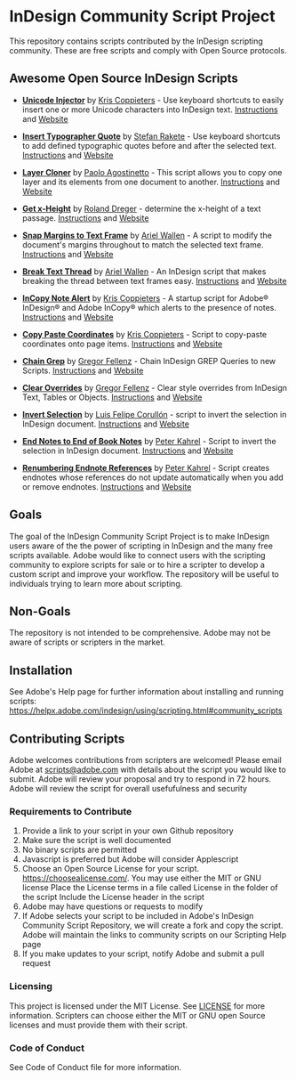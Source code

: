 # InDesign Community Script Project

This repository contains scripts contributed by the InDesign scripting community. These are free scripts and comply with Open Source protocols. 

## Awesome Open Source InDesign Scripts

- **[Unicode Injector](https://github.com/AdobeInDesignScripts/UnicodeInjectorForInDesign)** by [Kris Coppieters](https://github.com/zwettemaan) - Use keyboard shortcuts to easily insert one or more Unicode characters into InDesign text. [Instructions](https://github.com/AdobeInDesignScripts/UnicodeInjectorForInDesign/blob/master/dist/README.TXT) and [Website](http://www.rorohiko.com/)

- **[Insert Typographer Quote](https://github.com/AdobeInDesignScripts/InsertTypographerQuote)** by [Stefan Rakete](https://github.com/indesignscript) - Use keyboard shortcuts to add defined typographic quotes before and after the selected text. [Instructions](https://github.com/AdobeInDesignScripts/InsertTypographerQuote/blob/master/README.md) and [Website](http://http://www.indesignscript.de)

- **[Layer Cloner](https://github.com/AdobeInDesignScripts/indesign-copy-layer)** by [Paolo Agostinetto](https://github.com/redokun) - This script allows you to copy one layer and its elements from one document to another. [Instructions](https://github.com/AdobeInDesignScripts/indesign-copy-layer/blob/master/README.md) and [Website](https://redokun.com)

- **[Get x-Height](https://github.com/AdobeInDesignScripts/get-x-height)** by [Roland Dreger](https://github.com/RolandDreger) - determine the x-height of a text passage. [Instructions](https://github.com/RolandDreger/get-x-height/blob/master/README.md) and [Website](https://www.rolanddreger.net/de)

- **[Snap Margins to Text Frame](https://github.com/AdobeInDesignScripts/Snap-Margins-to-Text-Frame)** by [Ariel Wallen](https://github.com/Id-Extras) - A script to modify the document's margins throughout to match the selected text frame. [Instructions](https://github.com/AdobeInDesignScripts/Snap-Margins-to-Text-Frame/blob/master/README.md) and [Website](http://www.id-extras.com/)

- **[Break Text Thread](https://github.com/AdobeInDesignScripts/Break-Text-Thread)** by [Ariel Wallen](https://github.com/Id-Extras) - An InDesign script that makes breaking the thread between text frames easy. [Instructions](https://github.com/AdobeInDesignScripts/Break-Text-Thread/blob/master/README.md) and [Website](http://www.id-extras.com/)

- **[InCopy Note Alert](https://github.com/AdobeInDesignScripts/InCopyNoteAlert)** by [Kris Coppieters](https://github.com/zwettemaan) - A startup script for Adobe® InDesign® and Adobe InCopy® which alerts to the presence of notes. [Instructions](https://github.com/AdobeInDesignScripts/InCopyNoteAlert/blob/master/README.md) and [Website](http://www.rorohiko.com/)

- **[Copy Paste Coordinates](https://github.com/AdobeInDesignScripts/InDesignCopyPasteCoordinates)** by [Kris Coppieters](https://github.com/zwettemaan) - Script to copy-paste coordinates onto page items. [Instructions](https://github.com/AdobeInDesignScripts/InDesignCopyPasteCoordinates/blob/master/README.md) and [Website](http://www.rorohiko.com/)

- **[Chain Grep](https://github.com/AdobeInDesignScripts/chainGREP)** by [Gregor Fellenz](https://github.com/grefel) - Chain InDesign GREP Queries to new Scripts. [Instructions](https://github.com/AdobeInDesignScripts/chainGREP/blob/master/README.md) and [Website](http://www.publishingx.de/)

- **[Clear Overrides](https://github.com/AdobeInDesignScripts/clearOverrides)** by [Gregor Fellenz](https://github.com/grefel) - Clear style overrides from InDesign Text, Tables or Objects. [Instructions](https://github.com/AdobeInDesignScripts/clearOverrides/blob/master/README.md) and [Website](http://www.publishingx.de/)

- **[Invert Selection](https://github.com/AdobeInDesignScripts/byLFC_invert_selection)** by [Luis Felipe Corullón](https://github.com/lfcorullon) - script to invert the selection in InDesign document. [Instructions](https://github.com/AdobeInDesignScripts/byLFC_invert_selection/blob/master/README.md) and [Website](http://scripts.corullon.com.br)

- **[End Notes to End of Book Notes](https://github.com/AdobeInDesignScripts/adobe-community-scripts/tree/master/endnotes-to-end-of-book-notes)** by [Peter Kahrel](https://github.com/Typefi-Systems) - Script to invert the selection in InDesign document. [Instructions](https://github.com/Typefi-Systems/adobe-community-scripts/tree/master/endnotes-to-end-of-book-notes) and [Website](https://www.typefi.com/resources/do-more-with-scripting/)

- **[Renumbering Endnote References](https://github.com/AdobeInDesignScripts/adobe-community-scripts/tree/master/update-note-references)** by [Peter Kahrel](https://github.com/Typefi-Systems) - Script creates endnotes whose references do not update automatically when you add or remove endnotes. [Instructions](https://github.com/Typefi-Systems/adobe-community-scripts/blob/master/update-note-references/update-endnote-references.md) and [Website](https://www.typefi.com/resources/do-more-with-scripting/)

## Goals

The goal of the InDesign Community Script Project is to make InDesign users aware of the the power of scripting in InDesign and the many free scripts available. Adobe would like to connect users with the scripting community to explore scripts for sale or to hire a scripter to develop a custom script and improve your workflow. The repository will be useful to individuals trying to learn more about scripting.

## Non-Goals

The repository is not intended to be comprehensive. Adobe may not be aware of scripts or scripters in the market.

## Installation

See Adobe's Help page for further information about installing and running scripts:
https://helpx.adobe.com/indesign/using/scripting.html#community_scripts

## Contributing Scripts

Adobe welcomes contributions from scripters are welcomed! Please email Adobe at scripts@adobe.com with details about the script you would like to submit. Adobe will review your proposal and try to respond in 72 hours. Adobe will review the script for overall usefufulness and security

### Requirements to Contribute
1. Provide a link to your script in your own Github repository
2. Make sure the script is well documented
3. No binary scripts are permitted
4. Javascript is preferred but Adobe will consider Applescript
5. Choose an Open Source License for your script. https://choosealicense.com/. 
    You may use either the MIT or GNU license
    Place the License terms in a file called License in the folder of the script
    Include the License header in the script
6. Adobe may have questions or requests to modify
7. If Adobe selects your script to be included in Adobe's InDesign Community Script Repository, we will create a fork and copy the script. Adobe will maintain the links to community scripts on our Scripting Help page
8. If you make updates to your script, notify Adobe and submit a pull request


### Licensing

This project is licensed under the MIT License. See [LICENSE](LICENSE) for more information. Scripters can choose either the MIT or GNU open Source licenses and must provide them with their script. 

### Code of Conduct

See Code of Conduct file for more information.
